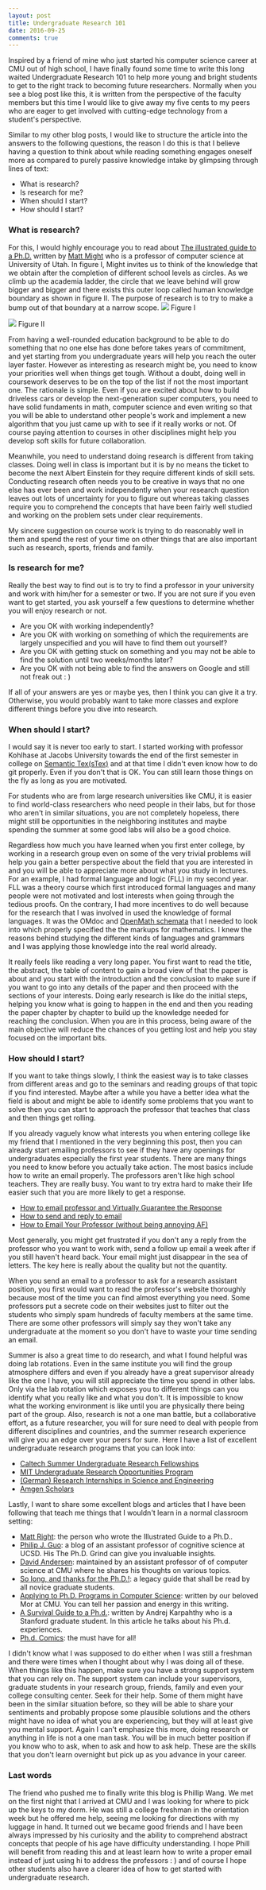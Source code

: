 ```yaml
---
layout: post
title: Undergraduate Research 101
date: 2016-09-25
comments: true
---
```


Inspired by a friend of mine who just started his computer science career 
at CMU out of high school, I have finally found some time to write this long waited Undergraduate Research
101 to help more young and bright students to get to the right track to becoming future researchers. Normally
when you see a blog post like this, it is written from the perspective of the faculty members but this 
time I would like to give away  my five cents to my peers who are eager to get involved with cutting-edge 
technology from a student's perspective.

Similar to my other blog posts, I would like to structure the article into the answers to the following questions,
the reason I do this is that I believe having a question to think about while reading something engages oneself more
as compared to purely passive knowledge intake by glimpsing through lines of text:

* What is research? 
* Is research for me?
* When should I start?
* How should I start?

### What is research?
For this, I would highly encourage you to read about [The illustrated guide to a Ph.D.](http://matt.might.net/articles/phd-school-in-pictures/) written by [Matt Might](http://matt.might.net/) who is a professor of computer science at University of Utah. In figure I, Might invites us to think of the knowledge that we obtain after the completion of different school levels as circles. As we climb up the academia ladder, the circle that we leave behind will grow bigger and bigger and there exists this outer loop called human knowledge boundary as shown in figure II. The purpose of research is to try to make a bump out of that boundary at a narrow scope.
![](/assets/images/research1.png)
Figure I

![](/assets/images/research2.png)
Figure II

From having a well-rounded education background to be able to do something that no one else has done before takes years of commitment, and yet starting from you undergraduate years will help you reach the outer layer faster. However as interesting as research might be, you need to know your priorities well when things get tough. Without a doubt, doing well in coursework deserves to be on the top of the list if not the most important one. The rationale is simple. Even if you are excited about how to build driveless cars or develop the next-generation super computers, you need to have solid fundaments in math, computer science and even writing so that you will be able to understand other people's work and implement a new algorithm that you just came up with to see if it really works or not. Of course paying attention to courses in other disciplines might help you develop soft skills for future collaboration. 

Meanwhile, you need to understand doing research is different from taking classes. Doing well in class is important but it is by no means the ticket to become the next Albert Einstein for they require different kinds of skill sets. Conducting research often needs you to be creative in ways that no one else has ever been and work independently when your research question leaves out lots of uncertainty for you to figure out whereas taking classes require you to comprehend the concepts that have been fairly well studied and working on the problem sets under clear requirements.

My sincere suggestion on course work is trying to do reasonably well in them and spend the rest of your time on other things that are also important such as research, sports, friends and family. 

### Is research for me?
Really the best way to find out is to try to find a professor in your university and work with him/her for a semester or two. If you are not sure if you even want to get started, you ask yourself a few questions to determine whether you will enjoy research or not.

* Are you OK with working independently?
* Are you OK with working on something of which the requirements are largely unspecified and you will have to find them out yourself?
* Are you OK with getting stuck on something and you may not be able to find the solution until two weeks/months later?
* Are you OK with not being able to find the answers on Google and still not freak out : )

If all of your answers are yes or maybe yes, then I think you can give it a try. Otherwise, you would probably want to take more classes and explore different things before you dive into research.

### When should I start?
I would say it is never too early to start. I started working with professor Kohlhase at Jacobs University towards the end of the first semester in college on [Semantic Tex(sTex)](https://github.com/KWARC/sTeX) and at that time I didn't even know how to do git properly. Even if you don't that is OK. You can still learn those things on the fly as long as you are motivated.

For students who are from large research universities like CMU, it is easier to find world-class researchers who need people in their labs, but for those who aren't in similar situations, you are not completely hopeless, there might still be opportunities in the neighboring institutes and maybe spending the summer at some good labs will also be a good choice.

Regardless how much you have learned when you first enter college, by working in a research group even on some of the very trivial problems will help you gain a better perspective about the field that you are interested in and you will be able to appreciate more about what you study in lectures. For an example, I had formal language and logic (FLL) in my second year. FLL was a theory course which first introduced formal languages and many people were not motivated and lost interests when going through the tedious proofs. On the contrary, I had more incentives to do well because for the research that I was involved in used the knowledge of formal languages. It was the OMdoc and [OpenMath schemata](http://www.openmath.org/standard/om20-2004-06-30/omstd20html-3.xml) that I needed to look into which properly specified the the markups for mathematics. I knew the reasons behind studying the different kinds of languages and grammars and I was applying those knowledge into the real world already. 

It really feels like reading a very long paper. You first want to read the title, the abstract, the table of content to gain a broad view of that the paper is about and you start with the introduction and the conclusion to make sure if you want to go into any details of the paper and then proceed with the sections of your interests. Doing early research is like do the initial steps, helping you know what is going to happen in the end and then you reading the paper chapter by chapter to build up the knowledge needed for reaching the conclusion. When you are in this process, being aware of the main objective will reduce the chances of you getting lost and help you stay focused on the important bits.

### How should I start?
If you want to take things slowly, I think the easiest way is to take classes from different areas and go to the seminars and reading groups of that topic if you find interested. Maybe after a while you have a better idea what the field is about and might be able to identify some problems that you want to solve then you can start to approach the professor that teaches that class and then things get rolling. 

If you already vaguely know what interests you when entering college like my friend that I mentioned in the very beginning this post, then you can already start emailing professors to see if they have any openings for undergraduates especially the first year students. There are many things you need to know before you actually take action. The most basics include how to write an email properly. The professors aren't like high school teachers. They are really busy. You want to try extra hard to make their life easier such that you are more likely to get a response. 

* [How to email professor and Virtually Guarantee the Response](http://www.huffingtonpost.com/svetlana-dotsenko/how-to-email-professors-and-virtually-guarantee-the-response_b_9190904.html)
* [How to send and reply to email](http://matt.might.net/articles/how-to-email/)
* [How to Email Your Professor (without being annoying AF)](https://medium.com/@lportwoodstacer/how-to-email-your-professor-without-being-annoying-af-cf64ae0e4087#.im81iq8op)

Most generally, you might get frustrated if you don't any a reply from the professor who you want to work with, send a follow up email a week after if you still haven't heard back. Your email might just disappear in the sea of letters. The key here is really about the quality but not the quantity. 

When you send an email to a professor to ask for a research assistant position, you first would want to read the professor's website thoroughly because most of the time you can find almost everything you need. Some professors put a secrete code on their websites just to filter out the students who simply spam hundreds of faculty members at the same time. There are some other professors will simply say they won't take any undergraduate at the moment so you don't have to waste your time sending an email.

Summer is also a great time to do research, and what I found helpful was doing lab rotations. Even in the same institute you will find the group atmosphere differs and even if you already have a great supervisor already like the one I have, you will still appreciate the time you spend in other labs. Only via the lab rotation which exposes you to different things can you identify what you really like and what you don't. It is impossible to know what the working environment is like until you are physically there being part of the group. Also, research is not a one man battle, but a collaborative effort, as a future researcher, you will for sure need to deal with people from different disciplines and countries, and the summer research experience will give you an edge over your peers for sure. Here I have a list of excellent undergraduate research programs that you can look into:

* [Caltech Summer Undergraduate Research Fellowships](https://sfp.caltech.edu/programs/surf)
* [MIT Undergraduate Research Opportunities Program](http://web.mit.edu/urop/)
* [(German) Research Internships in Science and Engineering](https://www.daad.de/rise/en/)
* [Amgen Scholars](http://www.amgenscholars.com)

Lastly, I want to share some excellent blogs and articles that I have been following that teach me things that I wouldn't learn in a normal classroom setting:

* [Matt Right](http://matt.might.net/articles/): the person who wrote the Illustrated Guide to a Ph.D..
* [Philip J. Guo](http://www.pgbovine.net/PhD-memoir.htm): a blog of an assistant professor of cognitive science at UCSD. His The Ph.D. Grind can give you invaluable insights.
* [David Andersen](https://da-data.blogspot.de/p/blog-page.html): maintained by an assistant professor of of computer science at CMU where he shares his thoughts on various topics.
* [So long, and thanks for the Ph.D.!](http://www.cs.unc.edu/~azuma/hitch4.html): a legacy guide that shall be read by all novice graduate students.
* [Applying to Ph.D. Programs in Computer Science](http://www.cs.cmu.edu/~harchol/gradschooltalk.pdf): written by our beloved Mor at CMU. You can tell her passion and energy in this writing.
* [A Survival Guide to a Ph.d.](http://karpathy.github.io/2016/09/07/phd/): written by Andrej Karpahthy who is a Stanford graduate student. In this article he talks about his Ph.d. experiences.
* [Ph.d. Comics](http://phdcomics.com/comics.php): the must have for all!

I didn't know what I was supposed to do either when I was still a freshman and there were times when I thought  about why I was doing all of these. When things like this happen, make sure you have a strong support system that you can rely on. The support system can include your supervisors, graduate students in your research group, friends, family and even your college consulting center. Seek for their help. Some of them might have been in the similar situation before, so they will be able to share your sentiments and probably propose some plausible solutions and the others might have no idea of what you are experiencing, but they will at least give you mental support. Again I can't emphasize this more, doing research or anything in life is not a one man task. You will be in much better position if you know who to ask, when to ask and how to ask help. These are the skills that you don't learn overnight but pick up as you advance in your career.

### Last words
The friend who pushed me to finally write this blog is Phillip Wang. We met on the first night that I arrived at CMU and I was looking for where to pick up the keys to my dorm. He was still a college freshman in the orientation week but he offered me help, seeing me looking for directions with my luggage in hand. It turned out we became good friends and I have been always impressed by his curiosity and the ability to comprehend abstract concepts that people of his age have difficulty understanding. I hope Phill will benefit from reading this and at least learn how to write a proper email instead of just using hi to address the professors : ) and of course I hope other students also have a  clearer idea of how to get started with undergraduate research.
